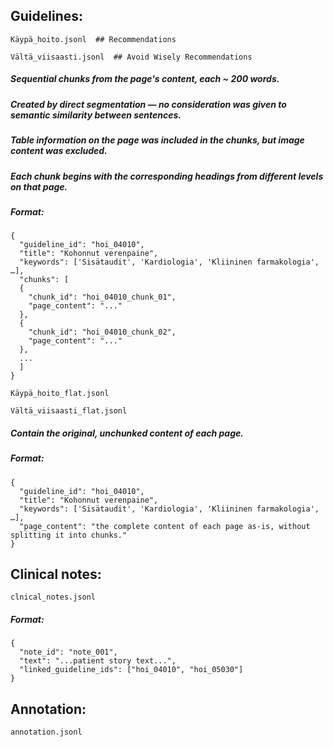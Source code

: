 ## Guidelines:

`Käypä_hoito.jsonl  ## Recommendations`

`Vältä_viisaasti.jsonl  ## Avoid Wisely Recommendations`

##### Sequential chunks from the page's content, each ~ 200 words. 
##### Created by direct segmentation — no consideration was given to semantic similarity between sentences. 
##### Table information on the page was included in the chunks, but image content was excluded. 
##### Each chunk begins with the corresponding headings from different levels on that page.

##### Format: 
    {
      "guideline_id": "hoi_04010",
      "title": "Kohonnut verenpaine",
      "keywords": ['Sisätaudit', 'Kardiologia', 'Kliininen farmakologia', …],
      "chunks": [
      {
        "chunk_id": "hoi_04010_chunk_01",
        "page_content": "..."
      },
      {
        "chunk_id": "hoi_04010_chunk_02",
        "page_content": "..."
      },
      ...
      ]
    }

`Käypä_hoito_flat.jsonl`

`Vältä_viisaasti_flat.jsonl`

##### Contain the original, unchunked content of each page.

##### Format: 
    {
      "guideline_id": "hoi_04010",
      "title": "Kohonnut verenpaine",
      "keywords": ['Sisätaudit', 'Kardiologia', 'Kliininen farmakologia', …],
      "page_content": "the complete content of each page as-is, without splitting it into chunks."
    }

## Clinical notes:

`clnical_notes.jsonl`

##### Format: 
    {
      "note_id": "note_001",
      "text": "...patient story text...",
      "linked_guideline_ids": ["hoi_04010", "hoi_05030"]
    }

## Annotation:

`annotation.jsonl`

